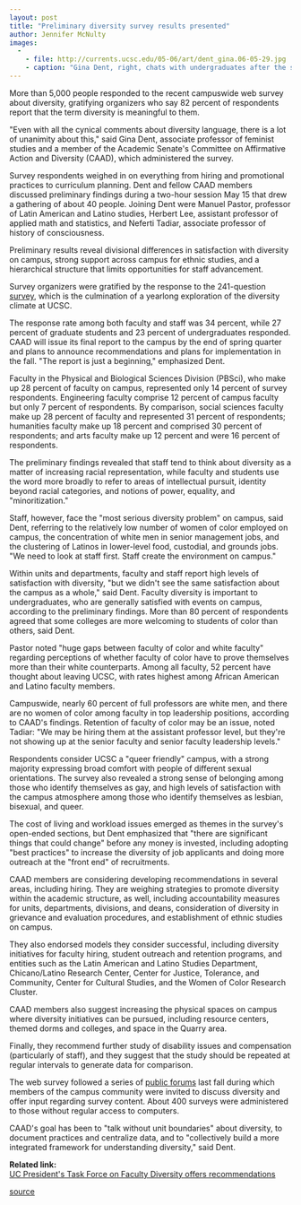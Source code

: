 ```yaml
---
layout: post
title: "Preliminary diversity survey results presented"
author: Jennifer McNulty 
images:
  -
    - file: http://currents.ucsc.edu/05-06/art/dent_gina.06-05-29.jpg
    - caption: "Gina Dent, right, chats with undergraduates after the session. Photo: Jennifer McNulty"
---
```


More than 5,000 people responded to the recent campuswide web survey about diversity, gratifying organizers who say 82 percent of respondents report that the term diversity is meaningful to them.

"Even with all the cynical comments about diversity language, there is a lot of unanimity about this," said Gina Dent, associate professor of feminist studies and a member of the Academic Senate's Committee on Affirmative Action and Diversity (CAAD), which administered the survey.

Survey respondents weighed in on everything from hiring and promotional practices to curriculum planning. Dent and fellow CAAD members discussed preliminary findings during a two-hour session May 15 that drew a gathering of about 40 people. Joining Dent were Manuel Pastor, professor of Latin American and Latino studies, Herbert Lee, assistant professor of applied math and statistics, and Neferti Tadiar, associate professor of history of consciousness.

Preliminary results reveal divisional differences in satisfaction with diversity on campus, strong support across campus for ethnic studies, and a hierarchical structure that limits opportunities for staff advancement.

Survey organizers were gratified by the response to the 241-question [survey][1], which is the culmination of a yearlong exploration of the diversity climate at UCSC.

The response rate among both faculty and staff was 34 percent, while 27 percent of graduate students and 23 percent of undergraduates responded. CAAD will issue its final report to the campus by the end of spring quarter and plans to announce recommendations and plans for implementation in the fall. "The report is just a beginning," emphasized Dent.

Faculty in the Physical and Biological Sciences Division (PBSci), who make up 28 percent of faculty on campus, represented only 14 percent of survey respondents. Engineering faculty comprise 12 percent of campus faculty but only 7 percent of respondents. By comparison, social sciences faculty make up 28 percent of faculty and represented 31 percent of respondents; humanities faculty make up 18 percent and comprised 30 percent of respondents; and arts faculty make up 12 percent and were 16 percent of respondents.

The preliminary findings revealed that staff tend to think about diversity as a matter of increasing racial representation, while faculty and students use the word more broadly to refer to areas of intellectual pursuit, identity beyond racial categories, and notions of power, equality, and "minoritization."

Staff, however, face the "most serious diversity problem" on campus, said Dent, referring to the relatively low number of women of color employed on campus, the concentration of white men in senior management jobs, and the clustering of Latinos in lower-level food, custodial, and grounds jobs. "We need to look at staff first. Staff create the environment on campus."

Within units and departments, faculty and staff report high levels of satisfaction with diversity, "but we didn't see the same satisfaction about the campus as a whole," said Dent. Faculty diversity is important to undergraduates, who are generally satisfied with events on campus, according to the preliminary findings. More than 80 percent of respondents agreed that some colleges are more welcoming to students of color than others, said Dent.

Pastor noted "huge gaps between faculty of color and white faculty" regarding perceptions of whether faculty of color have to prove themselves more than their white counterparts. Among all faculty, 52 percent have thought about leaving UCSC, with rates highest among African American and Latino faculty members.

Campuswide, nearly 60 percent of full professors are white men, and there are no women of color among faculty in top leadership positions, according to CAAD's findings. Retention of faculty of color may be an issue, noted Tadiar: "We may be hiring them at the assistant professor level, but they're not showing up at the senior faculty and senior faculty leadership levels."

Respondents consider UCSC a "queer friendly" campus, with a strong majority expressing broad comfort with people of different sexual orientations. The survey also revealed a strong sense of belonging among those who identify themselves as gay, and high levels of satisfaction with the campus atmosphere among those who identify themselves as lesbian, bisexual, and queer.

The cost of living and workload issues emerged as themes in the survey's open-ended sections, but Dent emphasized that "there are significant things that could change" before any money is invested, including adopting "best practices" to increase the diversity of job applicants and doing more outreach at the "front end" of recruitments.

CAAD members are considering developing recommendations in several areas, including hiring. They are weighing strategies to promote diversity within the academic structure, as well, including accountability measures for units, departments, divisions, and deans, consideration of diversity in grievance and evaluation procedures, and establishment of ethnic studies on campus.

They also endorsed models they consider successful, including diversity initiatives for faculty hiring, student outreach and retention programs, and entities such as the Latin American and Latino Studies Department, Chicano/Latino Research Center, Center for Justice, Tolerance, and Community, Center for Cultural Studies, and the Women of Color Research Cluster.

CAAD members also suggest increasing the physical spaces on campus where diversity initiatives can be pursued, including resource centers, themed dorms and colleges, and space in the Quarry area.

Finally, they recommend further study of disability issues and compensation (particularly of staff), and they suggest that the study should be repeated at regular intervals to generate data for comparison.

The web survey followed a series of [public forums][2] last fall during which members of the campus community were invited to discuss diversity and offer input regarding survey content. About 400 surveys were administered to those without regular access to computers.

CAAD's goal has been to "talk without unit boundaries" about diversity, to document practices and centralize data, and to "collectively build a more integrated framework for understanding diversity," said Dent.

  
**Related link:**   
[ UC President's Task Force on Faculty Diversity offers recommendations ][3]  
  

[1]: http://currents.ucsc.edu/05-06/01-30/diversity.asp
[2]: http://currents.ucsc.edu/05-06/11-28/diversity.asp
[3]: http://www.universityofcalifornia.edu/news/2006/may23.html

[source](http://www1.ucsc.edu/currents/05-06/05-29/diversity.asp "Permalink to diversity")
